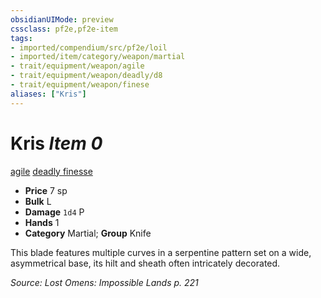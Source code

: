 ```yaml
---
obsidianUIMode: preview
cssclass: pf2e,pf2e-item
tags:
- imported/compendium/src/pf2e/loil
- imported/item/category/weapon/martial
- trait/equipment/weapon/agile
- trait/equipment/weapon/deadly/d8
- trait/equipment/weapon/finese
aliases: ["Kris"]
---
```

# Kris *Item 0*  
[agile](agile.md)  [deadly <d8>](deadly.md)  [finesse](finesse.md)  

- **Price** 7 sp
- **Bulk** L
- **Damage** `1d4` P
- **Hands** 1
- **Category** Martial; **Group** Knife 

This blade features multiple curves in a serpentine pattern set on a wide, asymmetrical base, its hilt and sheath often intricately decorated.

*Source: Lost Omens: Impossible Lands p. 221*